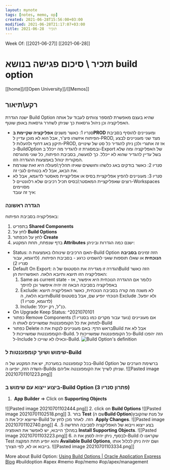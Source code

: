 ```yaml
---
layout: mynote
tags: [notes, memo, op]
created: 2021-06-28T15:56:00+03:00
modified: 2021-06-28T21:17:07+03:00
title: תזכיר  2021-06-28
---
```


Week Of: [[2021-06-27]]
[[2021-06-28]]

# תזכיר \ סיכום פגישה בנושא build option
[[home]]/[[Open University]]/[[Memos]]

## רקע\תיאור
ישנה הגדרת Build Option שהיא בעצם מאפשרת למספר צוותים לעבוד על אותה האפליקציה וכן ניהול גרסאות כך שניתן לשחרר גרסאות באופן שוטף.
- סנריו 1: כאשר משנים **אפליקציה שקיימת בPROD** ומעוניינים להוסיף בסביבת הפיתוח איזשהו פיצ'ר, אבל הוא לא מוכן עדיין ל-PROD, מצד שני מעוניינים לבצע תיקון באג דחוף ולהעלות ל-PROD, אז זה אתגרי ולכן ניתן להגדיר כל סט של שינויים כ-BuildOption ובמסגרת זו להגדיר מה ייכלל ב-Export של האפליקציה ומה שלא בשל עדיין להגדיר שהוא לא ייכלל. כך למעשה, בסביבת הפיתוח,  כל שוני מהגרסה המקורית ינוהל באמצעות ההגדרה הזו.
- סנריו 2: כאשר בודקים באג כלשהו וחוששים שאיזו תהליך\פעולה היא זאת שגורמת את הבאג, אבל לא בטוחים לגבי זה.
- סנריו 3: מעוניינים להפיץ אפליקציית בסיס או אפליקציית מאסטר לדוגמא, אבל לא רוצים שאפליקציית המאסטר\בסיס תכיל רכיבים שלא רלוונטיים ל-Workspaces מסויימים  
איך זה עובד:
### הגדרה ראשונה
באפליקציה בסביבת הפיתוח:
1) בתפריט **Shared Components**
2) לחץ על **Build Options**
3) לחץ על הכפתור **Create** 
4) בדף שנפתח, תחת המקטע **Attributes** ישנם כמה הגדרות וביניהן:
- Status: האם הרכיבים שינוהלו באמצעות ה-Build Option הזה זמינים **בסביבה הנוכחית** או שאלו תוספות שאני להשמיט כרגע - בסביבת הפיתוח. (לדוגמא, עבור סנריו 2)
- Default On Export: הגדרה זו מגדירה את הסטטוס של הBuild הזה כאשר האפליקציה הזו תיוצא ותיובא הלאה. האפשרויות הן:
	1. Same as current state - כלומר אם ההגדרה הנוכחית היא איפשור, אז באפליקציה בסביבה הבאה זה יהיה איפשור וכן להיפך
	2. Exclude: לא משנה מה קורה בסביבה הנוכחית, כאשר האפליקציה תיוצא ותיובא הלאה, הBuild הנוכחי יופיע שם, אבל בסטטוס Exclude ולא יופעל. (לדוגמא, סנריו 1)
	3. Include: כנ"ל, רק ייכלל.
- On Upgrade Keep Status: ^2021070101
- כפתור Remove Components (נועד עבור מקרים כמו בסנריו 1) אם מעוניינים למחוק את כל הקומפוננטות שמשוייכים לאותו ה-Build
- כפתור Delete בראש הדף: באם מעוניינים לנקות את הBuild  אבל לא את הקומפוננטות שמשוייכות ל-Build. כל הקומפוננטות שמשוייכות ל-Build הזה יהפכו ל-Include וכאילו לא שוייכו ל-Build. 
![Build Option's definition](BuildOption.jpg)
### שימוש ושיוך קומפוננטות ל-Build
בכל קומפוננטה במערכת, יש את המקטע של ה-Build Option ברשימת הערכים של השדה הזה, יופיעו ה-Builds שניתן לשייך את הקומפוננטה אליהם.
![[Pasted image 20210701101223.png]]

### ביצוע ייצוא עם שימוש ב-Build Option (פתרון סנריו 3)
1.  **App Builder** => Click on **Supporting Objects**

![[Pasted image 20210701102444.png]]
2. click on **Build Options**
![[Pasted image 20210701102518.png]]
3. בחר **Test** (שם ה**Build Option**)על מנת שהקובץ שייוצא יכיל את ה-Build  הזה. לאחר מכן לחץ על  **Apply Changes**.
![[Pasted image 20210701102740.png]]
4. בצע ייצוא וייבוא של האפליקציה לסביבה החדשה
5. במהלך הייבוא, יש לאפשר את האופציה **Install Supporting Objects**.
![[Pasted image 20210701103223.png]]
 6. לבסוף, ניתן יהיה לסמן את ה-Build שקראנו לו Test והוא יופיע תחת המקצה  **Available Build Options**, ושם יהיה ניתן לכלול אותו בייבוא או לא, לפי הצורך.
![[Pasted image 20210701103334.png]]

More about Build Option: [Using Build Options | Oracle Application Express Blog](https://blogs.oracle.com/apex/using-build-options)
#buildoption 
#apex
#memo 
#op/memo
#op/apex/management 